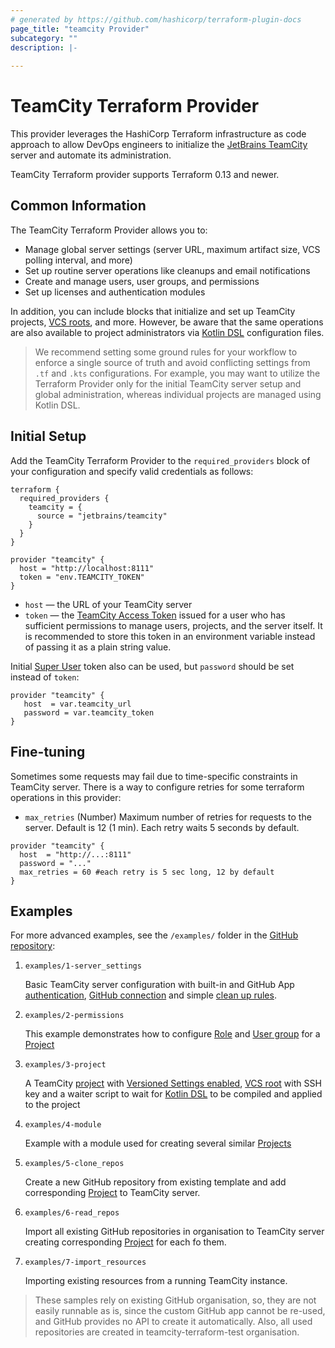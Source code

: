 ```yaml
---
# generated by https://github.com/hashicorp/terraform-plugin-docs
page_title: "teamcity Provider"
subcategory: ""
description: |-
  
---
```


# TeamCity Terraform Provider

This provider leverages the HashiCorp Terraform infrastructure as code approach to allow DevOps engineers to initialize the [JetBrains TeamCity](www.jetbrains.com/teamcity/) server and automate its administration.

TeamCity Terraform provider supports Terraform 0.13 and newer.

## Common Information

The TeamCity Terraform Provider allows you to:

* Manage global server settings (server URL, maximum artifact size, VCS polling interval, and more)
* Set up routine server operations like cleanups and email notifications
* Create and manage users, user groups, and permissions
* Set up licenses and authentication modules

In addition, you can include blocks that initialize and set up TeamCity projects, [VCS roots](https://www.jetbrains.com/help/teamcity/configuring-vcs-roots.html#Common+VCS+Root+Properties), and more. However, be aware that the same operations are also available to project administrators via [Kotlin DSL](https://www.jetbrains.com/help/teamcity/kotlin-dsl.html) configuration files.

> We recommend setting some ground rules for your workflow to enforce a single source of truth and avoid conflicting settings from `.tf` and `.kts` configurations. For example, you may want to utilize the Terraform Provider only for the initial TeamCity server setup and global administration, whereas individual projects are managed using Kotlin DSL.

## Initial Setup

Add the TeamCity Terraform Provider to the `required_providers` block of your configuration and specify valid credentials as follows:

```HCL
terraform {
  required_providers {
    teamcity = {
      source = "jetbrains/teamcity"
    }
  }
}

provider "teamcity" {
  host = "http://localhost:8111"
  token = "env.TEAMCITY_TOKEN"
}
```

* `host` — the URL of your TeamCity server
* `token` — the [TeamCity Access Token](https://www.jetbrains.com/help/teamcity/configuring-your-user-profile.html#Managing+Access+Tokens) issued for a user who has sufficient permissions to manage users, projects, and the server itself. It is recommended to store this token in an environment variable instead of passing it as a plain string value.

Initial [Super User](https://www.jetbrains.com/help/teamcity/super-user.html) token also can be used, but `password` should be set instead of `token`:

```HCL
provider "teamcity" {
   host  = var.teamcity_url
   password = var.teamcity_token
}
```

## Fine-tuning
Sometimes some requests may fail due to time-specific constraints in TeamCity server. There is a way to configure retries for some terraform operations in this provider: 
* `max_retries` (Number) Maximum number of retries for requests to the server. Default is 12 (1 min). Each retry waits 5 seconds by default.
```HCL
provider "teamcity" {
  host  = "http://...:8111"
  password = "..."
  max_retries = 60 #each retry is 5 sec long, 12 by default
}
```

## Examples

For more advanced examples, see the `/examples/` folder in the [GitHub repository](https://github.com/JetBrains/terraform-provider-teamcity):
1. `examples/1-server_settings`

   Basic TeamCity server configuration with built-in and GitHub App [authentication](https://www.jetbrains.com/help/teamcity/configuring-authentication-settings.html#Configuring+Authentication), [GitHub connection](https://www.jetbrains.com/help/teamcity/configuring-connections.html#GitHub) and simple [clean up rules](https://www.jetbrains.com/help/teamcity/teamcity-data-clean-up.html).


2. `examples/2-permissions`

   This example demonstrates how to configure [Role](https://www.jetbrains.com/help/teamcity/managing-roles-and-permissions.html) and [User group](https://www.jetbrains.com/help/teamcity/creating-and-managing-user-groups.html) for a [Project](https://www.jetbrains.com/help/teamcity/project.html)


3. `examples/3-project`

   A TeamCity [project](https://www.jetbrains.com/help/teamcity/project.html) with [Versioned Settings enabled](https://www.jetbrains.com/help/teamcity/rest/manage-vcs-settings.html), [VCS root](https://www.jetbrains.com/help/teamcity/vcs-root.html) with SSH key and a waiter script to wait for [Kotlin DSL](https://www.jetbrains.com/help/teamcity/kotlin-dsl.html) to be compiled and applied to the project


4. `examples/4-module`

   Example with a module used for creating several similar [Projects](https://www.jetbrains.com/help/teamcity/project.html)


5. `examples/5-clone_repos`

   Create a new GitHub repository from existing template and add corresponding [Project](https://www.jetbrains.com/help/teamcity/project.html) to TeamCity server.


6. `examples/6-read_repos`

   Import all existing GitHub repositories in organisation to TeamCity server creating corresponding [Project](https://www.jetbrains.com/help/teamcity/project.html) for each fo them.


7. `examples/7-import_resources`

   Importing existing resources from a running TeamCity instance.

> These samples rely on existing  GitHub organisation, so, they are not easily runnable as is, since the custom GitHub app cannot be re-used, and GitHub provides no API to create it automatically.
Also, all used repositories are created in teamcity-terraform-test organisation.
